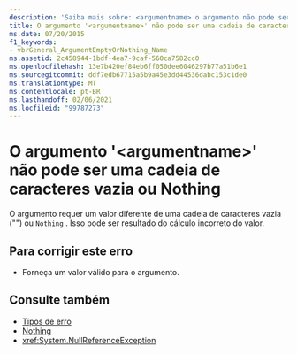 ```yaml
---
description: 'Saiba mais sobre: <argumentname> o argumento não pode ser uma cadeia de caracteres vazia ou nada'
title: O argumento '<argumentname>' não pode ser uma cadeia de caracteres vazia ou Nothing
ms.date: 07/20/2015
f1_keywords:
- vbrGeneral_ArgumentEmptyOrNothing_Name
ms.assetid: 2c458944-1bdf-4ea7-9caf-560ca7582cc0
ms.openlocfilehash: 13e7b420ef84eb6ff050dee6046297b77a51b6e1
ms.sourcegitcommit: ddf7edb67715a5b9a45e3dd44536dabc153c1de0
ms.translationtype: MT
ms.contentlocale: pt-BR
ms.lasthandoff: 02/06/2021
ms.locfileid: "99787273"
---
```

# <a name="argument-argumentname-cannot-be-an-empty-string-or-nothing"></a>O argumento '\<argumentname>' não pode ser uma cadeia de caracteres vazia ou Nothing

O argumento requer um valor diferente de uma cadeia de caracteres vazia ("") ou `Nothing` . Isso pode ser resultado do cálculo incorreto do valor.  
  
## <a name="to-correct-this-error"></a>Para corrigir este erro  
  
- Forneça um valor válido para o argumento.  
  
## <a name="see-also"></a>Consulte também

- [Tipos de erro](../programming-guide/language-features/error-types.md)
- [Nothing](../language-reference/nothing.md)
- <xref:System.NullReferenceException>
